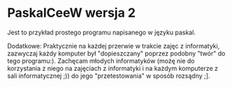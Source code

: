 # PaskalCeeW wersja 2
Jest to przykład prostego programu napisanego w języku paskal.

Dodatkowe:
Praktycznie na każdej przerwie w trakcie zajęc z informatyki, zazwyczaj każdy komputer był "dopieszczany" poprzez podobny "twór" do tego programu:). Zachęcam młodych informatyków (możę nie do korzystania z niego na zajęciach z informatyki i na każdym komputerze z sali informatycznej ;)) do jego "przetestowania" w sposób rozsądny ;].
